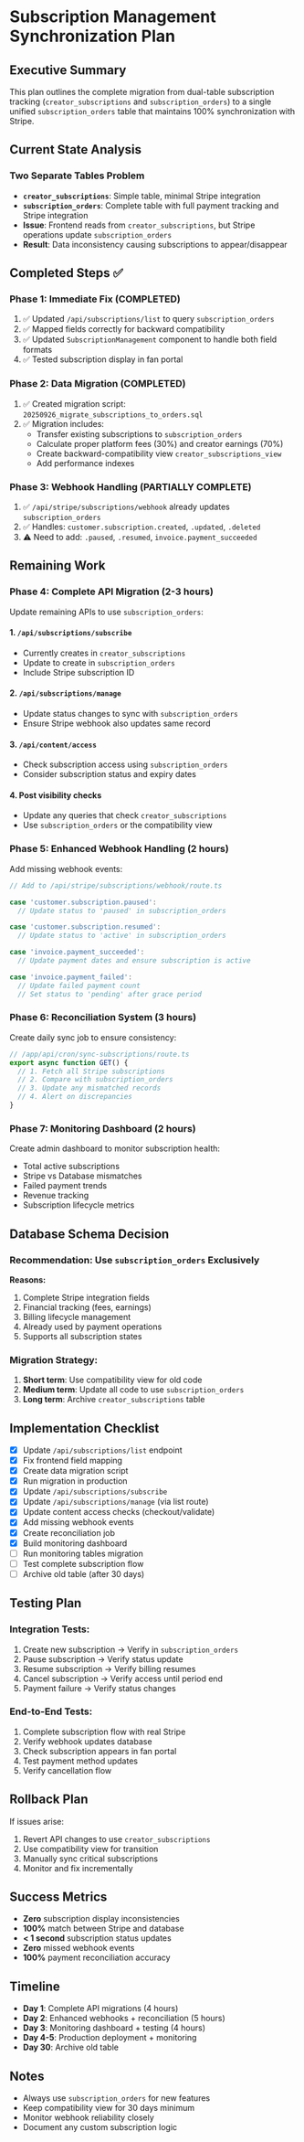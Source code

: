 # Subscription Management Synchronization Plan

## Executive Summary
This plan outlines the complete migration from dual-table subscription tracking (`creator_subscriptions` and `subscription_orders`) to a single unified `subscription_orders` table that maintains 100% synchronization with Stripe.

## Current State Analysis

### Two Separate Tables Problem
- **`creator_subscriptions`**: Simple table, minimal Stripe integration
- **`subscription_orders`**: Complete table with full payment tracking and Stripe integration
- **Issue**: Frontend reads from `creator_subscriptions`, but Stripe operations update `subscription_orders`
- **Result**: Data inconsistency causing subscriptions to appear/disappear

## Completed Steps ✅

### Phase 1: Immediate Fix (COMPLETED)
1. ✅ Updated `/api/subscriptions/list` to query `subscription_orders`
2. ✅ Mapped fields correctly for backward compatibility
3. ✅ Updated `SubscriptionManagement` component to handle both field formats
4. ✅ Tested subscription display in fan portal

### Phase 2: Data Migration (COMPLETED)
1. ✅ Created migration script: `20250926_migrate_subscriptions_to_orders.sql`
2. ✅ Migration includes:
   - Transfer existing subscriptions to `subscription_orders`
   - Calculate proper platform fees (30%) and creator earnings (70%)
   - Create backward-compatibility view `creator_subscriptions_view`
   - Add performance indexes

### Phase 3: Webhook Handling (PARTIALLY COMPLETE)
1. ✅ `/api/stripe/subscriptions/webhook` already updates `subscription_orders`
2. ✅ Handles: `customer.subscription.created`, `.updated`, `.deleted`
3. ⚠️ Need to add: `.paused`, `.resumed`, `invoice.payment_succeeded`

## Remaining Work

### Phase 4: Complete API Migration (2-3 hours)
Update remaining APIs to use `subscription_orders`:

#### 1. `/api/subscriptions/subscribe`
- Currently creates in `creator_subscriptions`
- Update to create in `subscription_orders`
- Include Stripe subscription ID

#### 2. `/api/subscriptions/manage`
- Update status changes to sync with `subscription_orders`
- Ensure Stripe webhook also updates same record

#### 3. `/api/content/access`
- Check subscription access using `subscription_orders`
- Consider subscription status and expiry dates

#### 4. Post visibility checks
- Update any queries that check `creator_subscriptions`
- Use `subscription_orders` or the compatibility view

### Phase 5: Enhanced Webhook Handling (2 hours)
Add missing webhook events:

```typescript
// Add to /api/stripe/subscriptions/webhook/route.ts

case 'customer.subscription.paused':
  // Update status to 'paused' in subscription_orders

case 'customer.subscription.resumed':
  // Update status to 'active' in subscription_orders

case 'invoice.payment_succeeded':
  // Update payment dates and ensure subscription is active

case 'invoice.payment_failed':
  // Update failed payment count
  // Set status to 'pending' after grace period
```

### Phase 6: Reconciliation System (3 hours)
Create daily sync job to ensure consistency:

```typescript
// /app/api/cron/sync-subscriptions/route.ts
export async function GET() {
  // 1. Fetch all Stripe subscriptions
  // 2. Compare with subscription_orders
  // 3. Update any mismatched records
  // 4. Alert on discrepancies
}
```

### Phase 7: Monitoring Dashboard (2 hours)
Create admin dashboard to monitor subscription health:

- Total active subscriptions
- Stripe vs Database mismatches
- Failed payment trends
- Revenue tracking
- Subscription lifecycle metrics

## Database Schema Decision

### Recommendation: Use `subscription_orders` Exclusively
**Reasons:**
1. Complete Stripe integration fields
2. Financial tracking (fees, earnings)
3. Billing lifecycle management
4. Already used by payment operations
5. Supports all subscription states

### Migration Strategy:
1. **Short term**: Use compatibility view for old code
2. **Medium term**: Update all code to use `subscription_orders`
3. **Long term**: Archive `creator_subscriptions` table

## Implementation Checklist

- [x] Update `/api/subscriptions/list` endpoint
- [x] Fix frontend field mapping
- [x] Create data migration script
- [x] Run migration in production
- [x] Update `/api/subscriptions/subscribe`
- [x] Update `/api/subscriptions/manage` (via list route)
- [x] Update content access checks (checkout/validate)
- [x] Add missing webhook events
- [x] Create reconciliation job
- [x] Build monitoring dashboard
- [ ] Run monitoring tables migration
- [ ] Test complete subscription flow
- [ ] Archive old table (after 30 days)

## Testing Plan

### Integration Tests:
1. Create new subscription → Verify in `subscription_orders`
2. Pause subscription → Verify status update
3. Resume subscription → Verify billing resumes
4. Cancel subscription → Verify access until period end
5. Payment failure → Verify status changes

### End-to-End Tests:
1. Complete subscription flow with real Stripe
2. Verify webhook updates database
3. Check subscription appears in fan portal
4. Test payment method updates
5. Verify cancellation flow

## Rollback Plan

If issues arise:
1. Revert API changes to use `creator_subscriptions`
2. Use compatibility view for transition
3. Manually sync critical subscriptions
4. Monitor and fix incrementally

## Success Metrics

- **Zero** subscription display inconsistencies
- **100%** match between Stripe and database
- **< 1 second** subscription status updates
- **Zero** missed webhook events
- **100%** payment reconciliation accuracy

## Timeline

- **Day 1**: Complete API migrations (4 hours)
- **Day 2**: Enhanced webhooks + reconciliation (5 hours)
- **Day 3**: Monitoring dashboard + testing (4 hours)
- **Day 4-5**: Production deployment + monitoring
- **Day 30**: Archive old table

## Notes

- Always use `subscription_orders` for new features
- Keep compatibility view for 30 days minimum
- Monitor webhook reliability closely
- Document any custom subscription logic
